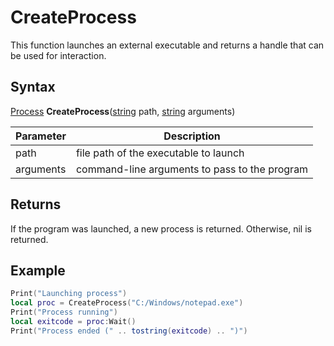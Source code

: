 # CreateProcess

This function launches an external executable and returns a handle that can be used for interaction.

## Syntax

[Process](Process.md) **CreateProcess**([string](https://www.lua.org/manual/5.4/manual.html#6.1) path, [string](https://www.lua.org/manual/5.4/manual.html#6.1) arguments)

| Parameter | Description |
|---|---|
| path | file path of the executable to launch |
| arguments | command-line arguments to pass to the program |

## Returns

If the program was launched, a new process is returned. Otherwise, nil is returned.

## Example

```lua
Print("Launching process")
local proc = CreateProcess("C:/Windows/notepad.exe")
Print("Process running")
local exitcode = proc:Wait()
Print("Process ended (" .. tostring(exitcode) .. ")")
```
